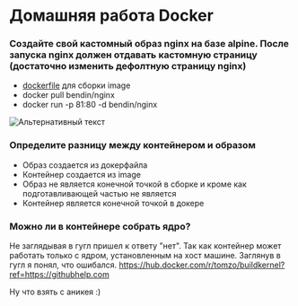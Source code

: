 # Домашняя работа Docker

### Создайте свой кастомный образ nginx на базе alpine. После запуска nginx должен отдавать кастомную страницу (достаточно изменить дефолтную страницу nginx)

+ [dockerfile](dockerfile) для сборки image
+ docker pull bendin/nginx
+ docker run -p 81:80 -d bendin/nginx

![Альтернативный текст](https://i.ibb.co/G0x6nwp/1234.png)

### Определите разницу между контейнером и образом

+ Образ создается из докерфайла
+ Контейнер создается из image
+ Образ не является конечной точкой в сборке и кроме как подготавливающей частью не является
+ Контейнер является конечной точкой в докере

###  Можно ли в контейнере собрать ядро?

Не заглядывая в гугл пришел к ответу "нет". Так как контейнер может работать только с ядром, установленным на хост машине.
Заглянув в гугл я понял, что ошибался.
https://hub.docker.com/r/tomzo/buildkernel?ref=https://githubhelp.com 

Ну что взять с аникея :)

